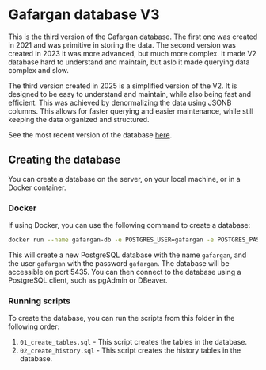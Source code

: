 # Gafargan database V3

This is the third version of the Gafargan database. The first one was created in 2021 and was primitive in storing the data. The second version was created in 2023 it was more advanced, but much more complex. It made V2 database hard to understand and maintain, but aslo it made querying data complex and slow.

The third version created in 2025 is a simplified version of the V2. It is designed to be easy to understand and maintain, while also being fast and efficient. This was achieved by denormalizing the data using JSONB columns. This allows for faster querying and easier maintenance, while still keeping the data organized and structured.

See the most recent version of the database [here](https://dbdiagram.io/d/Gafargan-V3-optimized-680bb7461ca52373f5630e43).

## Creating the database

You can create a database on the server, on your local machine, or in a Docker container.

### Docker

If using Docker, you can use the following command to create a database:

```bash
docker run --name gafargan-db -e POSTGRES_USER=gafargan -e POSTGRES_PASSWORD=gafargan -e POSTGRES_DB=gafargan -p 5435:5432 -d postgres
```

This will create a new PostgreSQL database with the name `gafargan`, and the user `gafargan` with the password `gafargan`. The database will be accessible on port 5435. You can then connect to the database using a PostgreSQL client, such as pgAdmin or DBeaver.

### Running scripts

To create the database, you can run the scripts from this folder in the following order:

<!-- 1. `create_db.sql` - This script creates the database and the user. -->

1. `01_create_tables.sql` - This script creates the tables in the database.
2. `02_create_history.sql` - This script creates the history tables in the database.
